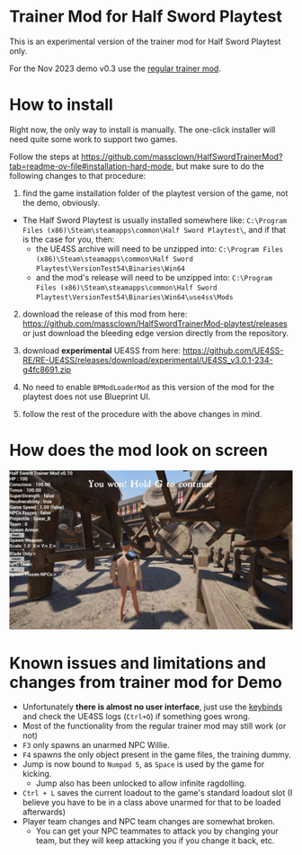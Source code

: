 # Trainer Mod for Half Sword Playtest
This is an experimental version of the trainer mod for Half Sword Playtest only.

For the Nov 2023 demo v0.3 use the [regular trainer mod](https://github.com/massclown/HalfSwordTrainerMod).

# How to install
Right now, the only way to install is manually. The one-click installer will need quite some work to support two games.

Follow the steps at https://github.com/massclown/HalfSwordTrainerMod?tab=readme-ov-file#installation-hard-mode, 
but make sure to do the following changes to that procedure:
1) find the game installation folder of the playtest version of the game, not the demo, obviously.

* The Half Sword Playtest is usually installed somewhere like: 
`C:\Program Files (x86)\Steam\steamapps\common\Half Sword Playtest\`, and if that is the case for you, then:
  * the UE4SS archive will need to be unzipped into:
`C:\Program Files (x86)\Steam\steamapps\common\Half Sword Playtest\VersionTest54\Binaries\Win64`
  * and the mod's release will need to be unzipped into: 
`C:\Program Files (x86)\Steam\steamapps\common\Half Sword Playtest\VersionTest54\Binaries\Win64\use4ss\Mods`

2) download the release of this mod from here:
https://github.com/massclown/HalfSwordTrainerMod-playtest/releases
or just download the bleeding edge version directly from the repository.

3) download **experimental** UE4SS from here:
https://github.com/UE4SS-RE/RE-UE4SS/releases/download/experimental/UE4SS_v3.0.1-234-g4fc8691.zip

4) No need to enable `BPModLoaderMod` as this version of the mod for the playtest does not use Blueprint UI.

5) follow the rest of the procedure with the above changes in mind.

# How does the mod look on screen

![Alt text](images/hud_playtest_v0.10_2K.jpg?raw=true "Screenshot of mod UI v0.10")

# Known issues and limitations and changes from trainer mod for Demo 
* Unfortunately **there is almost no user interface**, just use the [keybinds](https://github.com/massclown/HalfSwordTrainerMod?tab=readme-ov-file#keyboard-shortcuts-of-this-mod) and check the UE4SS logs (`Ctrl+O`) if something goes wrong. 
* Most of the functionality from the regular trainer mod may still work (or not)
* `F3` only spawns an unarmed NPC Willie. 
* `F4` spawns the only object present in the game files, the training dummy.
* Jump is now bound to `Numpad 5`, as `Space` is used by the game for kicking.
  * Jump also has been unlocked to allow infinite ragdolling.
* `Ctrl + L` saves the current loadout to the game's standard loadout slot (I believe you have to be in a class above unarmed for that to be loaded afterwards)
* Player team changes and NPC team changes are somewhat broken. 
  * You can get your NPC teammates to attack you by changing your team, but they will keep attacking you if you change it back, etc.